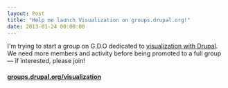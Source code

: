 ```yaml
---
layout: Post
title: "Help me launch Visualization on groups.drupal.org!"
date: 2013-01-24 00:00:00
---
```


I'm trying to start a group on G.D.O dedicated to [visualization with Drupal](http://groups.drupal.org/visualization). We need more members and activity before being promoted to a full group — if interested, please join!

#### [groups.drupal.org/visualization](http://groups.drupal.org/visualization)